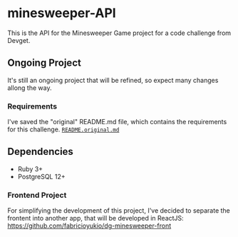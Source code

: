 # minesweeper-API

This is the API for the Minesweeper Game project for a code challenge from Devget.

## Ongoing Project

It's still an ongoing project that will be refined, so expect many changes allong the way.

### Requirements
I've saved the "original" README.md file, which contains the requirements for this challenge.
[`README.original.md`](README.original.md)

## Dependencies

* Ruby 3+
* PostgreSQL 12+

### Frontend Project

For simplifying the development of this project, I've decided to separate the frontent into another app, that will be developed in ReactJS:
https://github.com/fabricioyukio/dg-minesweeper-front